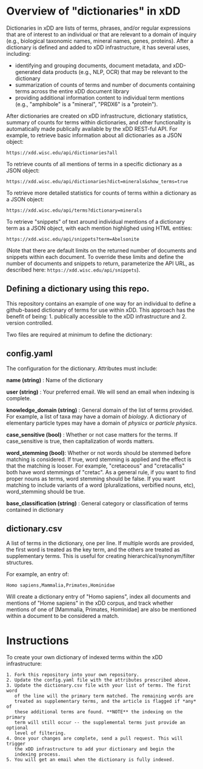 # Overview of "dictionaries" in xDD
Dictionaries in xDD are lists of terms, phrases, and/or regular expressions that are of interest to an individual or that are relevant to a domain of inquiry (e.g., biological taxonomic names, mineral names, genes, proteins). After a dictionary is defined and added to xDD infrastructure, it has several uses, including:

- identifying and grouping documents, document metadata, and xDD-generated data products (e.g., NLP, OCR) that may be relevant to the dictionary
- summarization of counts of terms and number of documents containing terms across the entire xDD document library
- providing additional information content to individual term mentions (e.g., "amphibole" is a "mineral", "PRDX6" is a "protein").

After dictionaries are created on xDD infrastructure, dictionary statistics, summary of counts for terms within dictionaries, and other functionality is automatically made publically available by the xDD REST-ful API. For example, to retrieve basic information about all dictionaries as a JSON object: 

```https://xdd.wisc.edu/api/dictionaries?all```

To retrieve counts of all mentions of terms in a specific dictionary as a JSON object:

```https://xdd.wisc.edu/api/dictionaries?dict=minerals&show_terms=true```

To retrieve more detailed statistics for counts of terms within a dictionary as a JSON object:

```https://xdd.wisc.edu/api/terms?dictionary=minerals```

To retrieve "snippets" of text around individual mentions of a dictionary term as a JSON object, with each mention highlighed using HTML entities:

```https://xdd.wisc.edu/api/snippets?term=Abelsonite```

(Note that there are default limits on the returned number of documents and snippets within each document. To override these limits and define the number of documents and snippets to return, parameterize the API URL, as described here: ```https://xdd.wisc.edu/api/snippets```).

## Defining a dictionary using this repo.

This repository contains an example of one way for an individual to define a github-based
dictionary of terms for use within xDD. This approach has the benefit of being: 1. publically accessible to the
xDD infrastructure and 2. version controlled.

Two files are required at minimum to define the dictionary:

## config.yaml
The configuration for the dictionary. Attributes must include:

**name (string)** : Name of the dictionary

**user (string)** : Your preferred email. We will send an email when indexing
is complete.

**knowledge_domain (string)** : General domain of the list of terms provided.
For example, a list of taxa may have a domain of *biology*. A dictionary of
elementary particle types may have a domain of *physics* or *particle physics*.

**case_sensitive (bool)** : Whether or not case matters for the terms. If
case_sensitive is true, then capitalization of words matters.

**word_stemming (bool)**: Whether or not words should be stemmed before
matching is considered. If true, word stemming is applied and the effect is
that the matching is looser. For example, "cretaceous" and "cretacallis" both
have word stemmings of "cretac". As a general rule, if you want to find proper
nouns as terms, word stemming should be false. If you want matching to include
variants of a word (pluralizations, verbified nouns, etc), word_stemming should
be true.

**base_classification (string)** : General category or classification of terms contained in dictionary

## dictionary.csv

A list of terms in the dictionary, one per line.  If multiple words are
provided, the first word is treated as the key term, and the others are treated
as supplementary terms. This is useful for creating hierarchical/synonym/filter
structures. 

For example, an entry of:

```
Homo sapiens,Mammalia,Primates,Hominidae
```
Will create a dictionary entry of "Homo sapiens", index all documents and
mentions of "Home sapiens" in the xDD corpus, and track whether
mentions of one of [Mammalia, Primates, Hominidae] are also be mentioned within
a document to be considered a match.

# Instructions

To create your own dictionary of indexed terms within the xDD infrastructure:

    1. Fork this repository into your own repository.
    2. Update the config.yaml file with the attributes prescribed above.
    3. Update the dictionary.csv file with your list of terms. The first word
       of the line will the primary term matched. The remaining words are
       treated as supplementary terms, and the article is flagged if *any* of
       these additional terms are found. **NOTE** the indexing on the primary
       term will still occur -- the supplemental terms just provide an optional
       level of filtering.
    4. Once your changes are complete, send a pull request. This will trigger
       the xDD infrastructure to add your dictionary and begin the
       indexing process.
    5. You will get an email when the dictionary is fully indexed.
